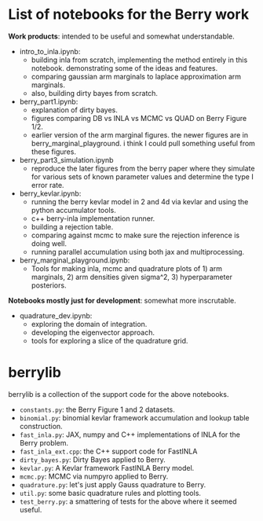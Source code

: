 # List of notebooks for the Berry work

**Work products**: intended to be useful and somewhat understandable.

- intro_to_inla.ipynb:
  - building inla from scratch, implementing the method entirely in this notebook. demonstrating some of the ideas and features.
  - comparing gaussian arm marginals to laplace approximation arm marginals.
  - also, building dirty bayes from scratch.
- berry_part1.ipynb:
  - explanation of dirty bayes.
  - figures comparing DB vs INLA vs MCMC vs QUAD on Berry Figure 1/2.
  - earlier version of the arm marginal figures. the newer figures are in berry_marginal_playground. i think I could pull something useful from these figures.
- berry_part3_simulation.ipynb
  - reproduce the later figures from the berry paper where they simulate for various sets of known parameter values and determine the type I error rate.
- berry_kevlar.ipynb:
  - running the berry kevlar model in 2 and 4d via kevlar and using the python accumulator tools.
  - c++ berry-inla implementation runner.
  - building a rejection table.
  - comparing against mcmc to make sure the rejection inference is doing well.
  - running parallel accumulation using both jax and multiprocessing.
- berry_marginal_playground.ipynb:
  - Tools for making inla, mcmc and quadrature plots of 1) arm marginals, 2) arm densities given sigma^2, 3) hyperparameter posteriors.

**Notebooks mostly just for development**: somewhat more inscrutable.

- quadrature_dev.ipynb:
  - exploring the domain of integration.
  - developing the eigenvector approach.
  - tools for exploring a slice of the quadrature grid.

# berrylib

berrylib is a collection of the support code for the above notebooks. 
- `constants.py`: the Berry Figure 1 and 2 datasets.
- `binomial.py`: binomial kevlar framework accumulation and lookup table construction.
- `fast_inla.py`: JAX, numpy and C++ implementations of INLA for the Berry problem.
- `fast_inla_ext.cpp`: the C++ support code for FastINLA
- `dirty_bayes.py`: Dirty Bayes applied to Berry.
- `kevlar.py`: A Kevlar framework FastINLA Berry model.
- `mcmc.py`: MCMC via numpyro applied to Berry.
- `quadrature.py`: let's just apply Gauss quadrature to Berry.
- `util.py`: some basic quadrature rules and plotting tools.
- `test_berry.py`: a smattering of tests for the above where it seemed useful.